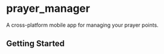 # prayer_manager

A cross-platform mobile app for managing your prayer points. 

## Getting Started
